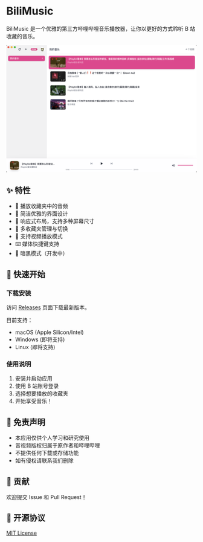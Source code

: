# BiliMusic

BiliMusic 是一个优雅的第三方哔哩哔哩音乐播放器，让你以更好的方式聆听 B 站收藏的音乐。

![BiliMusic Screenshot](./screenshots/app.png)

## ✨ 特性

- 🎵 播放收藏夹中的音频
- 🎨 简洁优雅的界面设计
- 📱 响应式布局，支持多种屏幕尺寸
- 🔄 多收藏夹管理与切换
- 🎯 支持视频播放模式
- ⌨️ 媒体快捷键支持
- 🌙 暗黑模式（开发中）

## 🚀 快速开始

### 下载安装

访问 [Releases](https://github.com/609529897/bilibili_music/releases) 页面下载最新版本。

目前支持：
- macOS (Apple Silicon/Intel)
- Windows (即将支持)
- Linux (即将支持)

### 使用说明

1. 安装并启动应用
2. 使用 B 站账号登录
3. 选择想要播放的收藏夹
4. 开始享受音乐！


## 📝 免责声明

- 本应用仅供个人学习和研究使用
- 音视频版权归属于原作者和哔哩哔哩
- 不提供任何下载或存储功能
- 如有侵权请联系我们删除

## 🤝 贡献

欢迎提交 Issue 和 Pull Request！

## 📜 开源协议

[MIT License](./LICENSE)
